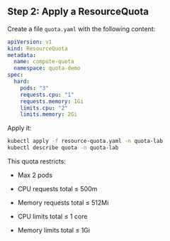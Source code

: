 ## Step 2: Apply a ResourceQuota
Create a file `quota.yaml` with the following content:

```yaml
apiVersion: v1
kind: ResourceQuota
metadata:
  name: compute-quota
  namespace: quota-demo
spec:
  hard:
    pods: "3"
    requests.cpu: "1"
    requests.memory: 1Gi
    limits.cpu: "2"
    limits.memory: 2Gi
```

Apply it:

```bash
kubectl apply -f resource-quota.yaml -n quota-lab
kubectl describe quota -n quota-lab
```

This quota restricts:

* Max 2 pods

* CPU requests total ≤ 500m

* Memory requests total ≤ 512Mi

* CPU limits total ≤ 1 core

* Memory limits total ≤ 1Gi